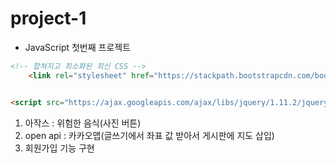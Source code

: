 # project-1
- JavaScript 첫번째 프로젝트

```html
<!-- 합쳐지고 최소화된 최신 CSS -->
    <link rel="stylesheet" href="https://stackpath.bootstrapcdn.com/bootstrap/4.1.3/css/bootstrap.min.css" integrity="sha384-MCw98/SFnGE8fJT3GXwEOngsV7Zt27NXFoaoApmYm81iuXoPkFOJwJ8ERdknLPMO" crossorigin="anonymous">


<script src="https://ajax.googleapis.com/ajax/libs/jquery/1.11.2/jquery.min.js"></script>
```

1. 아작스 : 위험한 음식(사진 버튼)
2. open api : 카카오맵(글쓰기에서 좌표 값 받아서 게시판에 지도 삽입)
3. 회원가입 기능 구현
